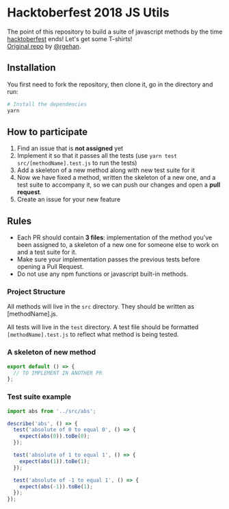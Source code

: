 # Hacktoberfest 2018 JS Utils

The point of this repository to build a suite of javascript methods by the time [hacktoberfest](https://hacktoberfest.digitalocean.com/) ends! Let's get some T-shirts!  
[Original repo](https://github.com/rgehan/hacktoberfest-2k18-katas) by [@rgehan](https://github.com/rgehan).

## Installation

You first need to fork the repository, then clone it, go in the directory and run:

```bash
# Install the dependencies
yarn
```

## How to participate

1. Find an issue that is **not assigned** yet
2. Implement it so that it passes all the tests (use `yarn test src/[methodName].test.js` to run the tests)
3. Add a skeleton of a new method along with new test suite for it
4. Now we have fixed a method, written the skeleton of a new one, and a test suite to accompany it, so we can push our changes and open a **pull request**.
5. Create an issue for your new feature

## Rules

- Each PR should contain **3 files**: implementation of the method you've been assigned to, a skeleton of a new one for someone else to work on and a test suite for it.
- Make sure your implementation passes the previous tests before opening a Pull Request.
- Do not use any npm functions or javascript built-in methods.

### Project Structure

All methods will live in the `src` directory. They should be written as [methodName].js.

All tests will live in the `test` directory. A test file should be formatted `[methodName].test.js` to reflect what method is being tested.

### A skeleton of new method

```javascript
export default () => {
  // TO IMPLEMENT IN ANOTHER PR
};
```

### Test suite example

```javascript
import abs from '../src/abs';

describe('abs', () => {
  test('absolute of 0 to equal 0', () => {
    expect(abs(0)).toBe(0);
  });

  test('absolute of 1 to equal 1', () => {
    expect(abs(1)).toBe(1);
  });

  test('absolute of -1 to equal 1', () => {
    expect(abs(-1)).toBe(1);
  });
});
```